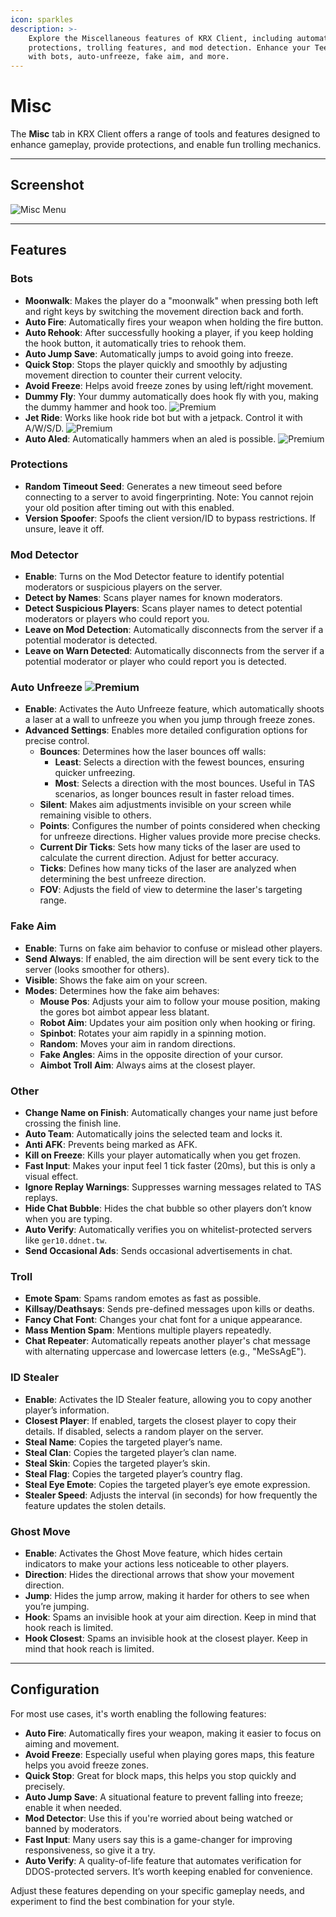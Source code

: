 ```yaml
---
icon: sparkles
description: >-
    Explore the Miscellaneous features of KRX Client, including automation tools,
    protections, trolling features, and mod detection. Enhance your Teeworlds gameplay
    with bots, auto-unfreeze, fake aim, and more.
---
```


# Misc

The **Misc** tab in KRX Client offers a range of tools and features designed to enhance gameplay, provide protections, and enable fun trolling mechanics.

---

## **Screenshot**
![Misc Menu](https://raw.githubusercontent.com/Krixx1337/krxclient-docs/refs/heads/main/images/misc-menu.png)

---

## **Features**

### **Bots**
- **Moonwalk**: Makes the player do a "moonwalk" when pressing both left and right keys by switching the movement direction back and forth.  
- **Auto Fire**: Automatically fires your weapon when holding the fire button.  
- **Auto Rehook**: After successfully hooking a player, if you keep holding the hook button, it automatically tries to rehook them.  
- **Auto Jump Save**: Automatically jumps to avoid going into freeze.  
- **Quick Stop**: Stops the player quickly and smoothly by adjusting movement direction to counter their current velocity.  
- **Avoid Freeze**: Helps avoid freeze zones by using left/right movement.  
- **Dummy Fly**: Your dummy automatically does hook fly with you, making the dummy hammer and hook too. ![Premium](https://img.shields.io/badge/Premium-%23ffba00?style=flat-square)  
- **Jet Ride**: Works like hook ride bot but with a jetpack. Control it with A/W/S/D. ![Premium](https://img.shields.io/badge/Premium-%23ffba00?style=flat-square)  
- **Auto Aled**: Automatically hammers when an aled is possible. ![Premium](https://img.shields.io/badge/Premium-%23ffba00?style=flat-square)  

### **Protections**
- **Random Timeout Seed**: Generates a new timeout seed before connecting to a server to avoid fingerprinting. Note: You cannot rejoin your old position after timing out with this enabled.
- **Version Spoofer**: Spoofs the client version/ID to bypass restrictions. If unsure, leave it off.

### **Mod Detector**  
- **Enable**: Turns on the Mod Detector feature to identify potential moderators or suspicious players on the server.  
- **Detect by Names**: Scans player names for known moderators.  
- **Detect Suspicious Players**: Scans player names to detect potential moderators or players who could report you.  
- **Leave on Mod Detection**: Automatically disconnects from the server if a potential moderator is detected.  
- **Leave on Warn Detected**: Automatically disconnects from the server if a potential moderator or player who could report you is detected.  

### **Auto Unfreeze** ![Premium](https://img.shields.io/badge/Premium-%23ffba00?style=flat-square)
- **Enable**: Activates the Auto Unfreeze feature, which automatically shoots a laser at a wall to unfreeze you when you jump through freeze zones.
- **Advanced Settings**: Enables more detailed configuration options for precise control.
    - **Bounces**: Determines how the laser bounces off walls:
        - **Least**: Selects a direction with the fewest bounces, ensuring quicker unfreezing.
        - **Most**: Selects a direction with the most bounces. Useful in TAS scenarios, as longer bounces result in faster reload times.
    - **Silent**: Makes aim adjustments invisible on your screen while remaining visible to others.
    - **Points**: Configures the number of points considered when checking for unfreeze directions. Higher values provide more precise checks.
    - **Current Dir Ticks**: Sets how many ticks of the laser are used to calculate the current direction. Adjust for better accuracy.
    - **Ticks**: Defines how many ticks of the laser are analyzed when determining the best unfreeze direction.
    - **FOV**: Adjusts the field of view to determine the laser's targeting range.

### **Fake Aim**
- **Enable**: Turns on fake aim behavior to confuse or mislead other players.
- **Send Always**: If enabled, the aim direction will be sent every tick to the server (looks smoother for others).
- **Visible**: Shows the fake aim on your screen.
- **Modes**: Determines how the fake aim behaves:
  - **Mouse Pos**: Adjusts your aim to follow your mouse position, making the gores bot aimbot appear less blatant.
  - **Robot Aim**: Updates your aim position only when hooking or firing.
  - **Spinbot**: Rotates your aim rapidly in a spinning motion.
  - **Random**: Moves your aim in random directions.
  - **Fake Angles**: Aims in the opposite direction of your cursor.
  - **Aimbot Troll Aim**: Always aims at the closest player.

### **Other**
- **Change Name on Finish**: Automatically changes your name just before crossing the finish line.
- **Auto Team**: Automatically joins the selected team and locks it.
- **Anti AFK**: Prevents being marked as AFK.
- **Kill on Freeze**: Kills your player automatically when you get frozen.
- **Fast Input**: Makes your input feel 1 tick faster (20ms), but this is only a visual effect.
- **Ignore Replay Warnings**: Suppresses warning messages related to TAS replays.
- **Hide Chat Bubble**: Hides the chat bubble so other players don’t know when you are typing.
- **Auto Verify**: Automatically verifies you on whitelist-protected servers like `ger10.ddnet.tw`.
- **Send Occasional Ads**: Sends occasional advertisements in chat.

### **Troll**
- **Emote Spam**: Spams random emotes as fast as possible.
- **Killsay/Deathsays**: Sends pre-defined messages upon kills or deaths.
- **Fancy Chat Font**: Changes your chat font for a unique appearance.
- **Mass Mention Spam**: Mentions multiple players repeatedly.
- **Chat Repeater**: Automatically repeats another player's chat message with alternating uppercase and lowercase letters (e.g., "MeSsAgE").

### **ID Stealer**
- **Enable**: Activates the ID Stealer feature, allowing you to copy another player’s information.
- **Closest Player**: If enabled, targets the closest player to copy their details. If disabled, selects a random player on the server.
- **Steal Name**: Copies the targeted player’s name.
- **Steal Clan**: Copies the targeted player’s clan name.
- **Steal Skin**: Copies the targeted player’s skin.
- **Steal Flag**: Copies the targeted player’s country flag.
- **Steal Eye Emote**: Copies the targeted player’s eye emote expression.
- **Stealer Speed**: Adjusts the interval (in seconds) for how frequently the feature updates the stolen details.

### **Ghost Move**
- **Enable**: Activates the Ghost Move feature, which hides certain indicators to make your actions less noticeable to other players.
- **Direction**: Hides the directional arrows that show your movement direction.
- **Jump**: Hides the jump arrow, making it harder for others to see when you’re jumping.
- **Hook**: Spams an invisible hook at your aim direction. Keep in mind that hook reach is limited.
- **Hook Closest**: Spams an invisible hook at the closest player. Keep in mind that hook reach is limited.

---

## **Configuration**

For most use cases, it's worth enabling the following features:
- **Auto Fire**: Automatically fires your weapon, making it easier to focus on aiming and movement.
- **Avoid Freeze**: Especially useful when playing gores maps, this feature helps you avoid freeze zones.
- **Quick Stop**: Great for block maps, this helps you stop quickly and precisely.
- **Auto Jump Save**: A situational feature to prevent falling into freeze; enable it when needed.
- **Mod Detector**: Use this if you're worried about being watched or banned by moderators.
- **Fast Input**: Many users say this is a game-changer for improving responsiveness, so give it a try.
- **Auto Verify**: A quality-of-life feature that automates verification for DDOS-protected servers. It’s worth keeping enabled for convenience.

Adjust these features depending on your specific gameplay needs, and experiment to find the best combination for your style.
